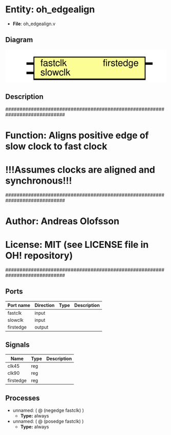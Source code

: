 # Entity: oh_edgealign

- **File**: oh_edgealign.v
## Diagram

![Diagram](oh_edgealign.svg "Diagram")
## Description

#############################################################################
# Function: Aligns positive edge of slow clock to fast clock                #
#           !!!Assumes clocks are aligned and synchronous!!!                #
#############################################################################
# Author:   Andreas Olofsson                                                #
# License:  MIT (see LICENSE file in OH! repository)                        # 
#############################################################################


## Ports

| Port name | Direction | Type | Description |
| --------- | --------- | ---- | ----------- |
| fastclk   | input     |      |             |
| slowclk   | input     |      |             |
| firstedge | output    |      |             |
## Signals

| Name      | Type | Description |
| --------- | ---- | ----------- |
| clk45     | reg  |             |
| clk90     | reg  |             |
| firstedge | reg  |             |
## Processes
- unnamed: ( @ (negedge fastclk) )
  - **Type:** always
- unnamed: ( @ (posedge fastclk) )
  - **Type:** always
